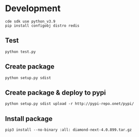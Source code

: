 # Development

```shell
cde sdk use python_v3.9
pip install configobj distro redis
```

## Test

```shell
python test.py
```

## Create package

```shell
python setup.py sdist
```

## Create package & deploy to pypi

```shell
python setup.py sdist upload -r http://pypi-repo.onet/pypi/
```

## Install package

```shell
pip3 install --no-binary :all: diamond-next-4.0.899.tar.gz
```
